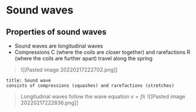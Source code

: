 # Sound waves
## Properties of sound waves
- Sound waves are longitudinal waves
- Compressions C (where the coils are closer together) and rarefactions R (where the coils are further apart) travel along the spring
> ![[Pasted image 20220217222702.png]]

```ad-info
title: Sound wave
consists of compressions (squashes) and rarefactions (stretches)
```
>Longitudinal waves follow the wave equation $v = f\lambda$
>![[Pasted image 20220217222836.png]]